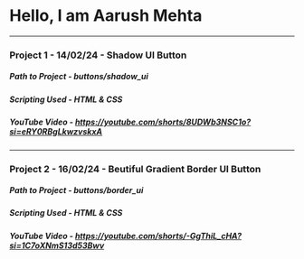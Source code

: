 # Hello, I am Aarush Mehta

------------

### Project 1 - 14/02/24 - Shadow UI Button
##### Path to Project - buttons/shadow_ui
##### Scripting Used - HTML & CSS
##### YouTube Video - https://youtube.com/shorts/8UDWb3NSC1o?si=eRY0RBgLkwzvskxA

------------

### Project 2 - 16/02/24 - Beutiful Gradient Border UI Button
##### Path to Project - buttons/border_ui
##### Scripting Used - HTML & CSS
##### YouTube Video - https://youtube.com/shorts/-GgThiL_cHA?si=1C7oXNmS13d53Bwv
